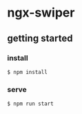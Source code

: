 # ngx-swiper

## getting started
 ### install 
``` shell
$ npm install
```
### serve
``` shell
$ npm run start
```

